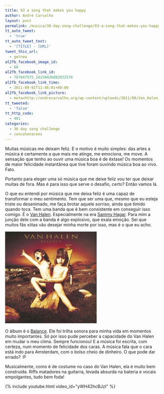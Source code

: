 ```yaml
---
title: 03 a song that makes you happy
author: André Carvalho
layout: post
permalink: /musica/30-day-song-challenge/03-a-song-that-makes-you-happy/
tt_auto_tweet:
  - 'true'
tt_auto_tweet_text:
  - '[TITLE] - [URL]'
tweet_this_url:
  - getnew
al2fb_facebook_image_id:
  - 60
al2fb_facebook_link_id:
  - 787847575_10150426882032576
al2fb_facebook_link_time:
  - 2011-09-01T11:46:01+00:00
al2fb_facebook_link_picture:
  - meta=http://andrecarvalho.org/wp-content/uploads/2011/08/Van_Halen_-_Balance-150x150.jpg
tt_tweeted:
  - 'false'
tt_http_code:
  - 401
categories:
  - 30 day song challenge
  - concatenacoes
---
```


Muitas músicas me deixam feliz. E o motivo é muito simples: das artes a música é certamente a que mais me atinge, me emociona, me move. A sensação que tenho ao ouvir uma música boa é de êxtase! Os momentos de maior felicidade instantânea que tive foram ouvindo música boa ao vivo. Fato.

Portanto para eleger uma só música que me deixe feliz vou ter que deixar muitas de fora. Mas é para isso que serve o desafio, certo? Então vamos lá.

O que eu entendi por música que me deixa feliz é uma capaz de transformar o meu sentimento. Tem que ser uma que, mesmo que eu esteja triste ou desanimado, me faça brotar aquele sorriso, ainda que tímido quando toca. Tem uma banda que é bem consistente em conseguir isso comigo. É o [Van Halen](http://www.van-halen.com/). Especialmente na era [Sammy Hagar](http://pt.wikipedia.org/wiki/Van_Halen#Era_Sammy_Hagar_.281985-1996.29). Para mim a junção dele com a banda é algo explosivo, que exala emoção. Sei que muitos fãs xiitas vão desejar minha morte por isso, mas é o que eu acho.

![Van Halen - Balance](/wp-content/uploads/2011/08/Van_Halen_-_Balance.jpg)

O álbum é o [Balance](http://pt.wikipedia.org/wiki/Balance_(álbum)). Ele foi trilha sonora para minha vida em momentos muito importantes. Só por isso pude perceber a capacidade do Van Halen em mudar o meu clima. Sempre funcionou! E a música foi escrita, com certeza, num momento de felicidade dos caras. A música fala que o cara está indo para Amsterdam, com o bolso cheio de dinheiro. O que pode dar errado? :P

Musicalmente, como é de costume no caso do Van Halen, ela é muito bem construída. Riffs matadores na guitarra, levada absurda na bateria e vocais empolgantes, tudo bem foda!

{% include youtube.html video_id="yWH42hcBJzI" %}
